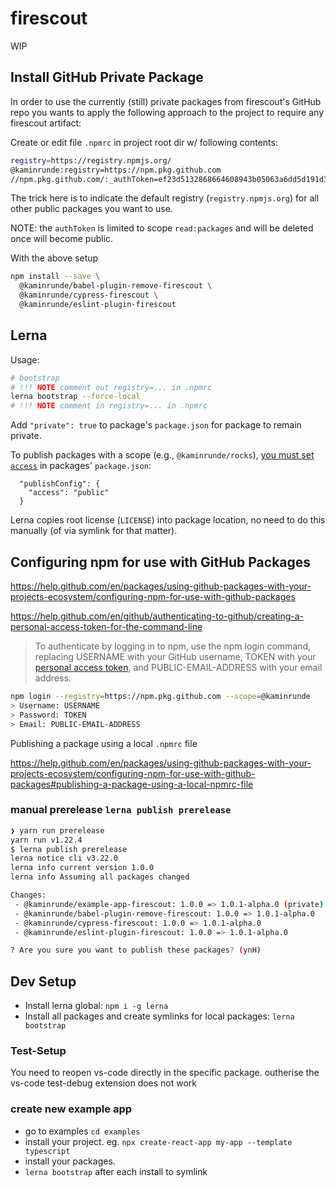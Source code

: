 # firescout

WIP

## Install GitHub Private Package

In order to use the currently (still) private packages from firescout's GitHub repo you wants to apply the following approach to the project to require any firescout artifact:

Create or edit file  `.npmrc` in project root dir w/ following contents:

```bash
registry=https://registry.npmjs.org/
@kaminrunde:registry=https://npm.pkg.github.com
//npm.pkg.github.com/:_authToken=ef23d5132868664608943b05063a6dd5d191d3f0
```

The trick here is to indicate the default registry (`registry.npmjs.org`) for all other public packages you want to use.

NOTE: the `authToken` is limited to scope `read:packages` and will be deleted once will become public.

With the above setup 

```bash
npm install --save \
  @kaminrunde/babel-plugin-remove-firescout \
  @kaminrunde/cypress-firescout \
  @kaminrunde/eslint-plugin-firescout
```

## Lerna

Usage:

```bash
# bootstrap
# !!! NOTE comment out registry=... in .npmrc
lerna bootstrap --force-local
# !!! NOTE comment in registry=... in .npmrc
```

Add `"private": true` to package's `package.json` for package to remain private.

To publish packages with a scope (e.g., `@kaminrunde/rocks`), [you must set `access`](https://github.com/lerna/lerna/tree/master/commands/publish#per-package-configuration) in packages' `package.json`: 

```
  "publishConfig": {
    "access": "public"
  }
```

Lerna copies root license (`LICENSE`) into package location, no need to do this manually (of via symlink for that matter).

## Configuring npm for use with GitHub Packages

<https://help.github.com/en/packages/using-github-packages-with-your-projects-ecosystem/configuring-npm-for-use-with-github-packages>

<https://help.github.com/en/github/authenticating-to-github/creating-a-personal-access-token-for-the-command-line>

> To authenticate by logging in to npm, use the npm login command, replacing USERNAME with your GitHub username, TOKEN with your [personal access token](https://github.com/settings/tokens), and PUBLIC-EMAIL-ADDRESS with your email address.

```bash
npm login --registry=https://npm.pkg.github.com --scope=@kaminrunde
> Username: USERNAME
> Password: TOKEN
> Email: PUBLIC-EMAIL-ADDRESS
```

Publishing a package using a local `.npmrc` file

<https://help.github.com/en/packages/using-github-packages-with-your-projects-ecosystem/configuring-npm-for-use-with-github-packages#publishing-a-package-using-a-local-npmrc-file>

### manual prerelease `lerna publish prerelease`

```bash
❯ yarn run prerelease
yarn run v1.22.4
$ lerna publish prerelease
lerna notice cli v3.22.0
lerna info current version 1.0.0
lerna info Assuming all packages changed

Changes:
 - @kaminrunde/example-app-firescout: 1.0.0 => 1.0.1-alpha.0 (private)
 - @kaminrunde/babel-plugin-remove-firescout: 1.0.0 => 1.0.1-alpha.0
 - @kaminrunde/cypress-firescout: 1.0.0 => 1.0.1-alpha.0
 - @kaminrunde/eslint-plugin-firescout: 1.0.0 => 1.0.1-alpha.0

? Are you sure you want to publish these packages? (ynH)
```


## Dev Setup

- Install lerna global: `npm i -g lerna`
- Install all packages and create symlinks for local packages: `lerna bootstrap`

### Test-Setup

You need to reopen vs-code directly in the specific package. outherise the vs-code test-debug extension does not work

### create new example app

- go to examples `cd examples`
- install your project. eg. `npx create-react-app my-app --template typescript`
- install your packages.
- `lerna bootstrap` after each install to symlink